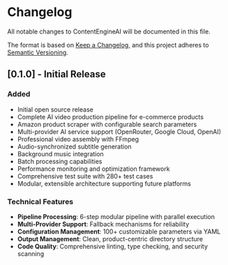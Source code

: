 # Changelog

All notable changes to ContentEngineAI will be documented in this file.

The format is based on [Keep a Changelog](https://keepachangelog.com/en/1.0.0/),
and this project adheres to [Semantic Versioning](https://semver.org/spec/v2.0.0.html).

## [0.1.0] - Initial Release

### Added
- Initial open source release
- Complete AI video production pipeline for e-commerce products
- Amazon product scraper with configurable search parameters
- Multi-provider AI service support (OpenRouter, Google Cloud, OpenAI)
- Professional video assembly with FFmpeg
- Audio-synchronized subtitle generation
- Background music integration
- Batch processing capabilities
- Performance monitoring and optimization framework
- Comprehensive test suite with 280+ test cases
- Modular, extensible architecture supporting future platforms

### Technical Features
- **Pipeline Processing**: 6-step modular pipeline with parallel execution
- **Multi-Provider Support**: Fallback mechanisms for reliability
- **Configuration Management**: 100+ customizable parameters via YAML
- **Output Management**: Clean, product-centric directory structure
- **Code Quality**: Comprehensive linting, type checking, and security scanning